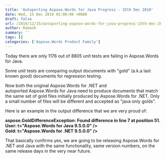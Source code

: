 ```yaml
---
title: 'Autoporting Aspose.Words for Java Progress - 15th Dec 2010'
date: Wed, 15 Dec 2010 01:00:00 +0000
draft: false
url: /2010/12/15/autoporting-aspose-words-for-java-progress-15th-dec-2010/
author: Romank
summary: ''
tags: []
categories: ['Aspose.Words Product Family']
---
```


Today there are only 1176 out of 8805 unit tests are failing in Aspose.Words for Java.

Some unit tests are comparing output documents with "gold" (a.k.a last known good) documents for regression testing.

Now both the original Aspose.Words for .NET and autoported Aspose.Words for Java need to produce documents that match the same set of gold files initially produced by Aspose.Words for .NET. Only a small number of files will be different and accepted as "java only golds".

Here is an example in the output difference that we are very proud of:

**aspose.GoldDifferenceException: Found difference in line 7 at position 51.  
User: t="Aspose.Words for Java 9.5.0.0" />  
Gold: t="Aspose.Words for .NET 9.5.0.0" />**

That basically confirms yes, we are going to be releasing Aspose.Words for .NET and Java with the same functionality, same version numbers, on the same release days in the very near future.








